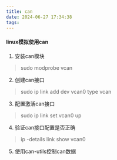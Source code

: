```yaml
---
title: can
date: 2024-06-27 17:34:38
tags:
---
```


#### linux模拟使用can

1. 安装can模块
> sudo modprobe vcan

2. 创建can接口
> sudo ip link add dev vcan0 type vcan

3. 配置激活can接口
> sudo ip link set vcan0 up

4. 验证can接口配置是否正确
> ip -details link show vcan0

5. 使用can-utils控制can数据